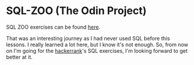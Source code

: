 # SQL-ZOO (The Odin Project)

SQL ZOO exercises can be found [here](https://sqlzoo.net/wiki/SQL_Tutorial).

That was an interesting journey as I had never used SQL before this lessons. I really learned a lot here, but I know it's not enough.
So, from now on I'm going for the [hackerrank](https://www.hackerrank.com/montteiropedro)'s SQL exercises, I'm looking forward to get better at it.
